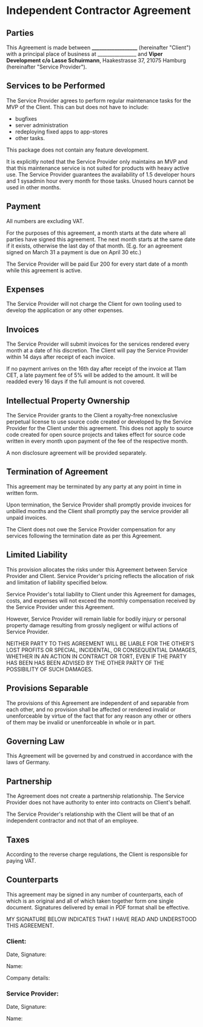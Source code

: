 # Independent Contractor Agreement

## Parties

This Agreement is made between **__________________** (hereinafter "Client")
with a principal place of business at ________________ and
**Viper Development c/o Lasse Schuirmann**, Haakestrasse 37, 21075 Hamburg
(hereinafter "Service Provider").

## Services to be Performed

The Service Provider agrees to perform regular maintenance tasks for the
MVP of the Client. This can but does not have to include:

- bugfixes
- server administration
- redeploying fixed apps to app-stores
- other tasks.

This package does not contain any feature development.

It is explicitly noted that the Service Provider only maintains an MVP and
that this maintenance service is not suited for products with heavy active
use. The Service Provider guarantees the availability of 1.5 developer hours
and 1 sysadmin hour every month for those tasks. Unused hours cannot be used
in other months.

## Payment

All numbers are excluding VAT.

For the purposes of this agreement, a month starts at the date where all
parties have signed this agreement. The next month starts at the same date if
it exists, otherwise the last day of that month. (E.g. for an agreement signed
on March 31 a payment is due on April 30 etc.)

The Service Provider will be paid Eur 200 for every start date of a month while
this agreement is active.

## Expenses

The Service Provider will not charge the Client for own tooling used to develop
the application or any other expenses.

## Invoices

The Service Provider will submit invoices for the services rendered every
month at a date of his discretion. The Client will pay the Service Provider
within 14 days after receipt of each invoice.

If no payment arrives on the 16th day after receipt of the invoice at 11am CET,
a late payment fee of 5% will be added to the amount. It will be readded every
16 days if the full amount is not covered.

## Intellectual Property Ownership

The Service Provider grants to the Client a royalty-free nonexclusive perpetual
license to use source code created or developed by the Service Provider for the
Client under this agreement. This does not apply to source code created for
open source projects and takes effect for source code written in every month
upon payment of the fee of the respective month.

A non disclosure agreement will be provided separately.

## Termination of Agreement

This agreement may be terminated by any party at any point in time in written
form.

Upon termination, the Service Provider shall promptly provide invoices for
unbilled months and the Client shall promptly pay the service provider all unpaid
invoices.

The Client does not owe the Service Provider compensation for any
services following the termination date as per this Agreement.

## Limited Liability

This provision allocates the risks under this Agreement between Service Provider
and Client. Service Provider's pricing reflects the allocation of risk and
limitation of liability specified below.

Service Provider's total liability to Client under this Agreement for damages,
costs, and expenses will not exceed the monthly compensation received by the
Service Provider under this Agreement.

However, Service Provider will remain liable for bodily injury or personal
property damage resulting from grossly negligent or wilful actions of
Service Provider.

NEITHER PARTY TO THIS AGREEMENT WILL BE LIABLE FOR THE OTHER'S LOST
PROFITS OR SPECIAL, INCIDENTAL, OR CONSEQUENTIAL DAMAGES, WHETHER IN
AN ACTION IN CONTRACT OR TORT, EVEN IF THE PARTY HAS BEEN HAS BEEN
ADVISED BY THE OTHER PARTY OF THE POSSIBILITY OF SUCH DAMAGES.

## Provisions Separable

The provisions of this Agreement are independent of and separable from each
other, and no provision shall be affected or rendered invalid or unenforceable
by virtue of the fact that for any reason any other or others of them may be
invalid or unenforceable in whole or in part.

## Governing Law

This Agreement will be governed by and construed in accordance with the laws of
Germany.

## Partnership

The Agreement does not create a partnership relationship. The Service Provider
does not have authority to enter into contracts on Client's behalf.

The Service Provider's relationship with the Client will be that of an
independent contractor and not that of an employee.

## Taxes

According to the reverse charge regulations, the Client is responsible for
paying VAT.

## Counterparts

This agreement may be signed in any number of counterparts, each of which is an
original and all of which taken together form one single document. Signatures
delivered by email in PDF format shall be effective.

MY SIGNATURE BELOW INDICATES THAT I HAVE READ AND UNDERSTOOD THIS AGREEMENT.

### Client:

Date, Signature:

Name:

Company details:

### Service Provider:

Date, Signature:

Name:
